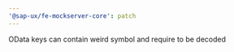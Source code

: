 ```yaml
---
'@sap-ux/fe-mockserver-core': patch
---
```


OData keys can contain weird symbol and require to be decoded

